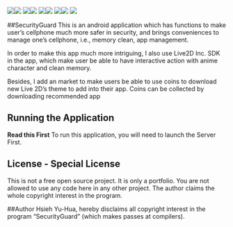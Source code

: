 ![](http://niconiconi.info/wp-content/uploads/2015/01/securegurad-6.png)![](http://niconiconi.info/wp-content/uploads/2015/01/securegurad-7.png)
![](http://niconiconi.info/wp-content/uploads/2015/01/securegurad-8.png)![](http://niconiconi.info/wp-content/uploads/2015/01/securegurad-9.png)
![](http://niconiconi.info/wp-content/uploads/2015/01/securegurad-5.png)![](http://niconiconi.info/wp-content/uploads/2015/01/securegurad-4.png)
![](http://niconiconi.info/wp-content/uploads/2015/01/securegurad-3.png)![](http://niconiconi.info/wp-content/uploads/2015/01/securegurad-2.png)
![](http://niconiconi.info/wp-content/uploads/2015/01/securegurad-1.png)


##SecurityGuard
This is an android application which has functions to make user’s cellphone much more safer in security, and brings conveniences to manage one’s cellphone, i.e., memory clean, app management.

In order to make this app much more intriguing, I also use Live2D Inc. SDK in the app, which make user be able to have interactive action with anime character and clean memory.

Besides, I add an market to make users be able to use coins to download new Live 2D’s theme to add into their app. Coins can be collected by downloading recommended app


## Running the Application

__Read this First__
To run this application, you will need to launch the Server First.
 
## License - Special License

  This is not a free open source project. It is only a portfolio.
  You are not allowed to use any code here in any other project.
  The author claims the whole copyright interest in the program.
    
##Author 
  Hsieh Yu-Hua, hereby disclaims all copyright interest in the program “SecurityGuard” 
  (which makes passes at compilers).
